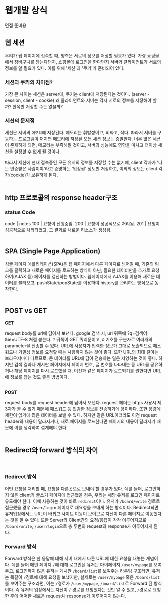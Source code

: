 # 웹개발 상식

면접 준비용  

## 웹 세션

 우리가 웹 페이지에 접속할 때, 양측은 서로의 정보를 저장할 필요가 있다. 가령 쇼핑몰에서 장바구니를 담는다던지, 쇼핑몰에 로그인을 한다던지 서버와 클라이언트가 서로의 정보를 알 필요가 있다. 이를 위해 '세션'과 '쿠키'가 준비되어 있다.  

### 세션과 쿠키의 차이점?

 가장 큰 차이는 세션은 server에, 쿠키는 client에 저장된다는 것이다. (server - session, client - cookie) 왜 클라이언트와 서버는 각자 서로의 정보를 저장해야 할까? 한쪽만 저장할 수는 없을까?  

### 세션의 문제점

 세션은 서버의 `메모리`에 저장된다. 메모리는 휘발성이고, 비싸고, 작다. 따라서 서버를 구동하는 프로그램이 꺼지면 메모리에 저장된 모든 세션 정보는 증발한다. 너무 많은 세션이 존재하게 되면, 메모리는 부족해질 것이고, 서버의 성능에도 영향을 미치고 더이상 세션을 설정할 수 없게 될 것이다.

 따라서 세션에 현재 접속중인 모든 유저의 정보를 저장할 수는 없기에, client 각자가 '나는 인증받은 사람이야'라고 증명하는 '입장권' 정도만 저장하고, 이외의 정보는 client 각자(cookie)가 보유하게 된다.
<br><br>

## http 프로토콜의 response header구조

### status Code

code | notes
100 | 요청이 진행중임.
200 | 요청이 성공적으로 처리됨.
201 | 요청이 성공적으로 처리되었고, 그 결과로 새로운 리소스가 생성됨.
<br><br>

## SPA (Single Page Application)

싱글 페이지 애플리케이션(SPA)은 웹 페이지에서 다른 페이지로 넘어갈 때, 기존의 링크를 클릭하고 새로운 페이지를 로드하는 방식이 아닌, 필요한 데이터만을 추가로 요청하여(AJAX 등) 페이지를 갱신하는 방법이다. 웹페이지에서 AJAX를 이용해 새로운 데이터를 불러오고, pushState/popState를 이용하여 history를 관리하는 방식으로 동작한다.
<br><br>

## POST vs GET

__GET__  
 
 request body를 url에 담아서 보낸다. google 검색 시, url 뒤쪽에 ?q=검색어&ie=UTF-8 처럼 붙는다. `?` 뒤쪽이 GET 쿼리문이고, `&` 기호를 구분자로 여러개의 parameter을 전송할 수 있다. URL에 사용자가 입력한 정보가 그대로 노출되므로 패스워드나 기밀성 정보를 요청할 때는 사용하지 않는 것이 좋다. 또한 URL의 최대 길이는 브라우저마다 다르므로, 큰 데이터를 URL에 담아 전송하는 일은 지양하는 것이 좋다. 하지만 검색 결과나 게시판 페이지에서 페이지 번호, 글 번호를 나타내는 등 URL을 공유하거나 해당 페이지를 다시 로드했을 때, 이전과 같은 페이지가 로드되기를 원한다면 URL에 정보를 담는 것도 좋은 방법이다.
<br>
<br>

__POST__  

 request body를 request header에 담아서 보낸다. request 헤더는 https 사용시 제 3자가 볼 수 없기 때문에 패스워드 등 민감한 정보를 전송하기에 용이하다. 또한 용량에 제한이 없기에 많은 데이터를 보낼 수 있다. 하지만 같은 URL이더라도 이전 request header와 내용이 달라지거나, 새로 페이지를 로드한다면 페이지의 내용이 달라지기 때문에 이를 생각하여 설계해야 한다.
<br><br>

## Redirect와 forward 방식의 차이
<br>

### Redirect 방식
어떤 요청을 처리할 때, 요청을 다른곳으로 보내야 할 경우가 있다. 예를 들어, 로그인하지 않은 client가 글쓰기 페이지에 접근했을 경우, 우리는 해당 유저를 로그인 페이지로 유도해야 한다. 이때 사용하는 것이 바로 `redirect`이다. 유저가 `/board/write` 경로로 접근했을 경우 `/user/login` 페이지로 재요청을 보내게 하는 방식이다. Redirect되면 유저입장에서는 URL이 바뀌고 사이트 이동이 보이므로 자신이 다른 페이지로 이동했다는 것을 알 수 있다. 또한 Server와 Client간의 요청/응답이 각각 이루어지므로 `/board/write`, `/user/login`으로 총 두번의 request와 response가 이루어지게 된다.

### Forward 방식
Forward 방식은 한 응답에 대해 서버 내에서 다른 URL에 대한 요청을 내놓는 개념이다. 예를 들어 메인 페이지 `/`에 대해 로그인된 유저는 마이페이지 `/user/mypage`를 보여주고, 로그인하지 않은 유저는 게시판 `/board/list`를 보여주는 라우팅 구조라면, 유저는 똑같이 `/`경로에 대해 요청을 보냈지만, 실제로는 `/user/mypage` 혹은 `/board/list`를 보여주는 구조라면, 이는 `/`경로가 `/user/mypage`, `/board/list`로 Forward 된 방식이다. 즉 유저의 입장에서는 자신이 `/` 경로를 요청했다는 것만 알 수 있고, `/`경로로 요청한 후에 어떠한 새로운 request나 response가 이루어지지 않는다.
<br><br>

